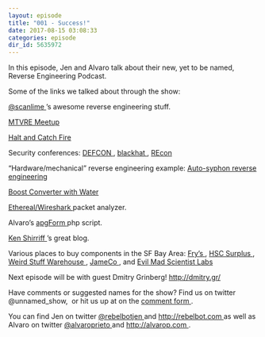 ```yaml
---
layout: episode
title: "001 - Success!"
date: 2017-08-15 03:08:33
categories: episode
dir_id: 5635972
---
```

<p>
 In this episode, Jen and Alvaro talk about their new, yet to be named, Reverse Engineering Podcast.
</p>
<p>
 Some of the links we talked about through the show:
</p>
<p>
 <a href="https://twitter.com/scanlime">
  @scanlime
 </a>
 ’s awesome reverse engineering stuff.
</p>
<p>
 <a href="https://www.meetup.com/Mountain-View-Reverse-Engineering-Meetup/">
  MTVRE Meetup
 </a>
</p>
<p>
 <a href="http://www.amc.com/shows/halt-and-catch-fire">
  Halt and Catch Fire
 </a>
</p>
<p>
 Security conferences:
 <a href="https://defcon.org">
  DEFCON
 </a>
 ,
 <a href="http://www.blackhat.com">
  blackhat
 </a>
 ,
 <a href="https://recon.cx/">
  REcon
 </a>
</p>
<p>
 “Hardware/mechanical” reverse engineering example:
 <a href="https://youtu.be/BQ45kMi6HkA">
  Auto-syphon reverse engineering
 </a>
</p>
<p>
 <a href="https://youtu.be/bgEvNCfDzzs">
  Boost Converter with Water
 </a>
</p>
<p>
 <a href="https://www.wireshark.org">
  Ethereal/Wireshark
 </a>
 packet analyzer.
</p>
<p>
 Alvaro’s
 <a href="http://web.archive.org/web/20050205024322/http://apg88.com:80/apgForm/">
  apgForm
 </a>
 php script.
</p>
<p>
 <a href="http://www.righto.com/">
  Ken Shirriff
 </a>
 ’s great blog.
</p>
<p>
 Various places to buy components in the SF Bay Area:
 <a href="http://frys.com">
  Fry’s
 </a>
 ,
 <a href="http://www.halted.com/">
  HSC Surplus
 </a>
 ,
 <a href="http://www.weirdstuff.com/">
  Weird Stuff Warehouse
 </a>
 ,
 <a href="http://www.jameco.com/">
  JameCo
 </a>
 , and
 <a href="http://www.evilmadscientist.com/">
  Evil Mad Scientist Labs
 </a>
</p>
<p>
 Next episode will be with guest Dmitry Grinberg!
 <a href="http://dmitry.gr/">
  http://dmitry.gr/
 </a>
</p>
<p>
 Have comments or suggested names for the show? Find us on twitter @unnamed_show,  or hit us up at on the
 <a href="https://goo.gl/forms/2JSxjsaTCmczwS9J2">
  comment form
 </a>
 .
</p>
<p>
 You can find Jen on twitter
 <a href="https://twitter.com/rebelbotjen">
  @rebelbotjen
 </a>
 and
 <a href="http://rebelbot.com">
  http://rebelbot.com
 </a>
 as well as Alvaro on twitter
 <a href="https://twitter.com/alvaroprieto">
  @alvaroprieto
 </a>
 and
 <a href="http://alvarop.com">
  http://alvarop.com
 </a>
 .
</p>
